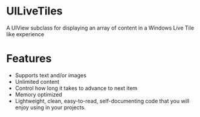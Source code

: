 # UILiveTiles
A UIView subclass for displaying an array of content in a Windows Live Tile like experience

# Features

* Supports text and/or images
* Unlimited content
* Control how long it takes to advance to next item
* Memory optimized
* Lightweight, clean, easy-to-read, self-documenting code that you will enjoy using in your projects.
